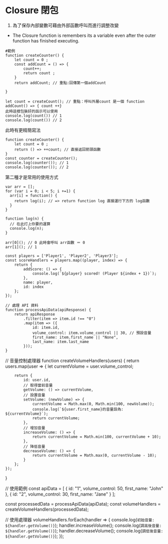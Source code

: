 # Closure 閉包
1. 為了保存內部變數可藉由外部函數呼叫而進行調整改變
* The Closure function is remembers its a variable even after the outer function has finished executing.

```
#範例
function createCounter() {
    let count = 0 ;
    const addCount = () => {
        count++;
        return count ;
    }
    return addCount; // 重點:回傳第一個addCount 

}

let count = createCount(); // 重點：呼叫外層count 是一個 function addCount() => { count ++}
此時這樣包裝好的函示可以使用
console.log(count()) // 1
console.log(count()) // 2

``` 
此時有更精簡寫法

```
function createCounter() {
    let count = 0 ;
    return () => ++count; // 直接返回箭頭函數
}
const counter = createCounter();
console.log(counter()); // 1
console.log(counter()); // 2

```

第二種才是常用的使用方式
```
var arr = [];
for (var i = 0; i < 5; i +=1) {
  arr[i] = function() {
    return log(i); // => return function log 直接運行下方的 log函數
  }
}

function log(n) {
  // 在此打上你要的運算
  console.log(n);
}

arr[0](); // 0 此時會呼叫 arr函數 ＝ 0
arr[1](); // 1
```

```
const players = ['Player1', 'Player2', 'Player3'];
const scoreHandlers = players.map((player, index) => {
    return {
        addScore: () => {
            console.log(`${player} scored! (Player ${index + 1})`);
        },
        name: player,
        id: index
    };
});
```

```
// 處理 API 資料
function processApiData(apiResponse) {
    return apiResponse
        .filter(item => item.id !== "0")
        .map(item => ({
            id: item.id,
            volume_control: item.volume_control || 30, // 預設音量
            first_name: item.first_name || "None",
            last_name: item.last_name
        }));
}

```
// 音量控制處理器
function createVolumeHandlers(users) {
    return users.map(user => {
        let currentVolume = user.volume_control;
        
        return {
            id: user.id,
            // 取得當前音量
            getVolume: () => currentVolume,
            // 設置音量
            setVolume: (newVolume) => {
                currentVolume = Math.max(0, Math.min(100, newVolume));
                console.log(`${user.first_name}的音量設為: ${currentVolume}`);
                return currentVolume;
            },
            // 增加音量
            increaseVolume: () => {
                return currentVolume = Math.min(100, currentVolume + 10);
            },
            // 降低音量
            decreaseVolume: () => {
                return currentVolume = Math.max(0, currentVolume - 10);
            }
        };
    });
}

// 使用範例
const apiData = [
    { id: "1", volume_control: 50, first_name: "John" },
    { id: "2", volume_control: 30, first_name: "Jane" }
];

const processedData = processApiData(apiData);
const volumeHandlers = createVolumeHandlers(processedData);

// 使用處理器
volumeHandlers.forEach(handler => {
    console.log(`初始音量: ${handler.getVolume()}`);
    handler.increaseVolume();
    console.log(`調高後音量: ${handler.getVolume()}`);
    handler.decreaseVolume();
    console.log(`調低後音量: ${handler.getVolume()}`);
});
```